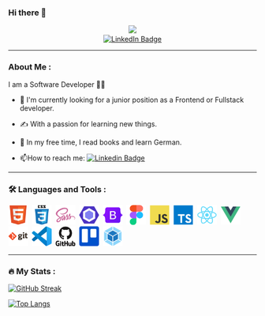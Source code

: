 ### Hi there 👋
<div id="header" align="center">
  <img src="https://media.giphy.com/media/L1R1tvI9svkIWwpVYr/giphy.gif" width="200"/>
</div>
<div id="badges" align="center">
   <a href="www.linkedin.com/in/anna-ostanina-3a685157">
     <img src="https://img.shields.io/badge/LinkedIn-blue?style=for-the-badge&logo=linkedin&logoColor=white" alt="LinkedIn Badge"/> </a>
</div>

---

### About Me :

I am a Software Developer :woman_technologist:

- :telescope: I'm currently looking for a junior position as a Frontend or Fullstack developer.
  
- :writing_hand: With a passion for learning new things.
  
- :owl: In my free time, I read books and learn German.
  
- :mailbox:How to reach me: [![Linkedin Badge](https://img.shields.io/badge/-LinkedIn-blue?style=flat&logo=Linkedin&logoColor=white)](www.linkedin.com/in/anna-ostanina-3a685157)

- ---

### :hammer_and_wrench: Languages and Tools :

<div>
<img src="https://github.com/devicons/devicon/blob/master/icons/html5/html5-original.svg" alt="HTML5" width="40" height="40">&nbsp;
<img src="https://github.com/devicons/devicon/blob/master/icons/css3/css3-original-wordmark.svg" alt="CSS3" width="40" height="40">&nbsp;
<img src="https://github.com/devicons/devicon/blob/master/icons/sass/sass-original.svg" alt="SASS" width="40" height="40">&nbsp;
<img src="https://github.com/devicons/devicon/blob/master/icons/eslint/eslint-original.svg" alt="ESLint" width="40" height="40">&nbsp;
<img src="https://github.com/devicons/devicon/blob/master/icons/bootstrap/bootstrap-original.svg" alt="Bootstrap" width="40" height="40">&nbsp;
<img src="https://github.com/devicons/devicon/blob/master/icons/figma/figma-original.svg" alt="Figma" width="40" height="40">&nbsp;
<img src="https://github.com/devicons/devicon/blob/master/icons/javascript/javascript-original.svg" alt="JavaScript" width="40" height="40">&nbsp;
<img src="https://github.com/devicons/devicon/blob/master/icons/typescript/typescript-original.svg" alt="TypeScript" width="40" height="40">&nbsp;
<img src="https://github.com/devicons/devicon/blob/master/icons/react/react-original.svg" alt="React" width="40" height="40">&nbsp;
<img src="https://github.com/devicons/devicon/blob/master/icons/vuejs/vuejs-original.svg" alt="Vue" width="40" height="40">&nbsp;
<img src="https://github.com/devicons/devicon/blob/master/icons/git/git-original-wordmark.svg" alt="Git" width="40" height="40">&nbsp;
<img src="https://github.com/devicons/devicon/blob/master/icons/vscode/vscode-original.svg" alt="VSCode" width="40" height="40">&nbsp;
<img src="https://github.com/devicons/devicon/blob/master/icons/github/github-original-wordmark.svg" alt="GitHub" width="40" height="40">&nbsp;
<img src="https://github.com/devicons/devicon/blob/master/icons/trello/trello-plain.svg" alt="Trello" width="40" height="40">&nbsp;
<img src="https://github.com/devicons/devicon/blob/master/icons/webpack/webpack-original.svg" alt="Webpack" width="40" height="40">&nbsp;
</div>

---

### :fire: My Stats :

[![GitHub Streak](https://streak-stats.demolab.com/?user=taorminak&theme=dark&background=000000)](https://git.io/streak-stats)

[![Top Langs](https://github-readme-stats.vercel.app/api/top-langs/?username=taorminak&layout=compact&theme=vision-friendly-dark)](https://github.com/anuraghazra/github-readme-stats)














